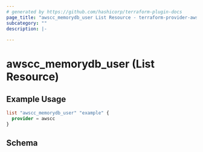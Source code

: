 ```yaml
---
# generated by https://github.com/hashicorp/terraform-plugin-docs
page_title: "awscc_memorydb_user List Resource - terraform-provider-awscc"
subcategory: ""
description: |-
  
---
```


# awscc_memorydb_user (List Resource)



## Example Usage

```terraform
list "awscc_memorydb_user" "example" {
  provider = awscc
}
```

<!-- schema generated by tfplugindocs -->
## Schema
